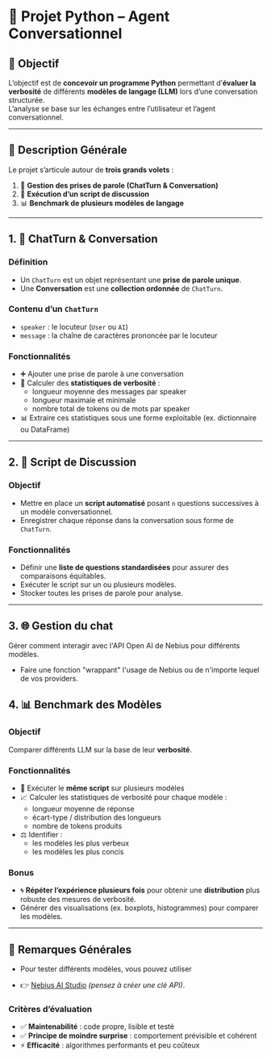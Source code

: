 # 🤖 Projet Python – Agent Conversationnel

## 🎯 Objectif

L’objectif est de **concevoir un programme Python** permettant d’**évaluer la verbosité** de différents **modèles de langage (LLM)** lors d’une conversation structurée.  
L’analyse se base sur les échanges entre l’utilisateur et l’agent conversationnel.

---

## 🧩 Description Générale

Le projet s’articule autour de **trois grands volets** :

1. 📄 **Gestion des prises de parole (ChatTurn & Conversation)**  
2. 💬 **Exécution d’un script de discussion**  
3. 📊 **Benchmark de plusieurs modèles de langage**

---

## 1. 📄 ChatTurn & Conversation

### Définition
- Un `ChatTurn` est un objet représentant une **prise de parole unique**.  
- Une **Conversation** est une **collection ordonnée** de `ChatTurn`.

### Contenu d’un `ChatTurn`
- `speaker` : le locuteur (`User` ou `AI`)  
- `message` : la chaîne de caractères prononcée par le locuteur

### Fonctionnalités
- ➕ Ajouter une prise de parole à une conversation  
- 🧮 Calculer des **statistiques de verbosité** :
  - longueur moyenne des messages par speaker
  - longueur maximale et minimale
  - nombre total de tokens ou de mots par speaker
- 📊 Extraire ces statistiques sous une forme exploitable (ex. dictionnaire ou DataFrame)

---

## 2. 💬 Script de Discussion

### Objectif
- Mettre en place un **script automatisé** posant `n` questions successives à un modèle conversationnel.  
- Enregistrer chaque réponse dans la conversation sous forme de `ChatTurn`.

### Fonctionnalités
- Définir une **liste de questions standardisées** pour assurer des comparaisons équitables.  
- Exécuter le script sur un ou plusieurs modèles.  
- Stocker toutes les prises de parole pour analyse.

---

## 3. 🌐 Gestion du chat

Gérer comment interagir avec l'API Open AI de Nebius pour différents modèles.
- Faire une fonction "wrappant" l'usage de Nebius ou de n'importe lequel de vos providers.

## 4. 📊 Benchmark des Modèles

### Objectif
Comparer différents LLM sur la base de leur **verbosité**.

### Fonctionnalités
- 🧠 Exécuter le **même script** sur plusieurs modèles  
- 📈 Calculer les statistiques de verbosité pour chaque modèle :
  - longueur moyenne de réponse
  - écart-type / distribution des longueurs
  - nombre de tokens produits
- ⚖️ Identifier :
  - les modèles les plus verbeux
  - les modèles les plus concis

### Bonus
- 🌀 **Répéter l’expérience plusieurs fois** pour obtenir une **distribution** plus robuste des mesures de verbosité.  
- Générer des visualisations (ex. boxplots, histogrammes) pour comparer les modèles.

---

## 🧪 Remarques Générales

- Pour tester différents modèles, vous pouvez utiliser 

- 👉 [Nebius AI Studio](http://studio.nebius.com/) *(pensez à créer une clé API)*.

### Critères d’évaluation
- ✅ **Maintenabilité** : code propre, lisible et testé  
- ✅ **Principe de moindre surprise** : comportement prévisible et cohérent  
- ⚡ **Efficacité** : algorithmes performants et peu coûteux